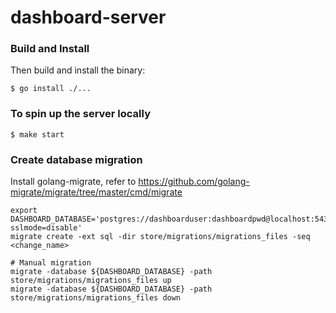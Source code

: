 # dashboard-server

### Build and Install
Then build and install the binary:

```
$ go install ./...
```

### To spin up the server locally
```
$ make start
```

### Create database migration
Install golang-migrate, refer to https://github.com/golang-migrate/migrate/tree/master/cmd/migrate
```
export DASHBOARD_DATABASE='postgres://dashboarduser:dashboardpwd@localhost:5433/dashboard_dev?sslmode=disable'
migrate create -ext sql -dir store/migrations/migrations_files -seq <change_name>

# Manual migration
migrate -database ${DASHBOARD_DATABASE} -path store/migrations/migrations_files up
migrate -database ${DASHBOARD_DATABASE} -path store/migrations/migrations_files down
```
